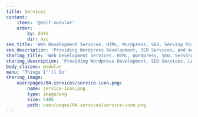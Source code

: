 ```yaml
---
title: Services
content:
    items: '@self.modular'
    order:
        by: date
        dir: asc
seo_title: 'Web Development Services. HTML, Wordpress, SEO. Serving Portland, OR'
seo_description: 'Providing Wordpress Development, SEO Services, and more. I aim to maximize the web presence of individuals and small organizations.'
sharing_title: 'Web Development Services. HTML, Wordpress, SEO. Serving Portland, OR'
sharing_description: 'Providing Wordpress Development, SEO Services, Legacy System Support. With more than 15 years of HTML, CSS, and Javascript experience, I aim to maximize the web presence of individuals and small organizations.'
body_classes: modular
menu: 'Things I''ll Do'
sharing_image:
    user/pages/04.services/service-icon.png:
        name: service-icon.png
        type: image/png
        size: 5486
        path: user/pages/04.services/service-icon.png
---
```


